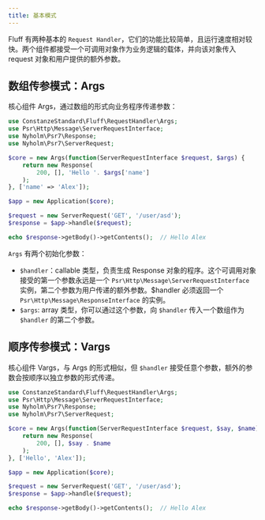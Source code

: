 ```yaml
---
title: 基本模式
---
```


Fluff 有两种基本的 `Request Handler`，它们的功能比较简单，且运行速度相对较快。两个组件都接受一个可调用对象作为业务逻辑的载体，并向该对象传入 request 对象和用户提供的额外参数。

## 数组传参模式：Args
核心组件 Args，通过数组的形式向业务程序传递参数：
```php
use ConstanzeStandard\Fluff\RequestHandler\Args;
use Psr\Http\Message\ServerRequestInterface;
use Nyholm\Psr7\Response;
use Nyholm\Psr7\ServerRequest;

$core = new Args(function(ServerRequestInterface $request, $args) {
    return new Response(
        200, [], 'Hello '. $args['name']
    );
}, ['name' => 'Alex']);

$app = new Application($core);

$request = new ServerRequest('GET', '/user/asd');
$response = $app->handle($request);

echo $response->getBody()->getContents();  // Hello Alex
```
`Args` 有两个初始化参数：
- `$handler`：callable 类型，负责生成 Response 对象的程序。这个可调用对象接受的第一个参数永远是一个 `Psr\Http\Message\ServerRequestInterface` 实例，第二个参数为用户传递的额外参数。$handler 必须返回一个 `Psr\Http\Message\ResponseInterface` 的实例。
- `$args`: array 类型，你可以通过这个参数，向 `$handler` 传入一个数组作为 `$handler` 的第二个参数。

## 顺序传参模式：Vargs
核心组件 Vargs，与 Args 的形式相似，但 `$handler` 接受任意个参数，额外的参数会按顺序以独立参数的形式传递。
```php
use ConstanzeStandard\Fluff\RequestHandler\Args;
use Psr\Http\Message\ServerRequestInterface;
use Nyholm\Psr7\Response;
use Nyholm\Psr7\ServerRequest;

$core = new Args(function(ServerRequestInterface $request, $say, $name) {
    return new Response(
        200, [], $say . $name
    );
}, ['Hello', 'Alex']);

$app = new Application($core);

$request = new ServerRequest('GET', '/user/asd');
$response = $app->handle($request);

echo $response->getBody()->getContents();  // Hello Alex
```
